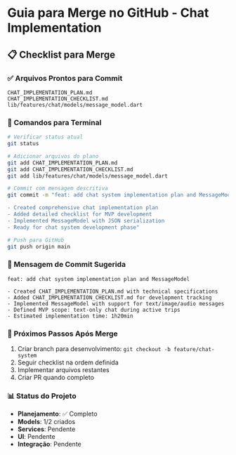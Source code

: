 # Guia para Merge no GitHub - Chat Implementation

## 📋 Checklist para Merge

### ✅ Arquivos Prontos para Commit
```
CHAT_IMPLEMENTATION_PLAN.md
CHAT_IMPLEMENTATION_CHECKLIST.md
lib/features/chat/models/message_model.dart
```

### 🔄 Comandos para Terminal

```bash
# Verificar status atual
git status

# Adicionar arquivos do plano
git add CHAT_IMPLEMENTATION_PLAN.md
git add CHAT_IMPLEMENTATION_CHECKLIST.md
git add lib/features/chat/models/message_model.dart

# Commit com mensagem descritiva
git commit -m "feat: add chat system implementation plan and MessageModel

- Created comprehensive chat implementation plan
- Added detailed checklist for MVP development
- Implemented MessageModel with JSON serialization
- Ready for chat system development phase"

# Push para GitHub
git push origin main
```

### 📝 Mensagem de Commit Sugerida
```
feat: add chat system implementation plan and MessageModel

- Created CHAT_IMPLEMENTATION_PLAN.md with technical specifications
- Added CHAT_IMPLEMENTATION_CHECKLIST.md for development tracking
- Implemented MessageModel with support for text/image/audio messages
- Defined MVP scope: text-only chat during active trips
- Estimated implementation time: 1h20min
```

### 🚀 Próximos Passos Após Merge
1. Criar branch para desenvolvimento: `git checkout -b feature/chat-system`
2. Seguir checklist na ordem definida
3. Implementar arquivos restantes
4. Criar PR quando completo

### 📊 Status do Projeto
- **Planejamento**: ✅ Completo
- **Models**: 1/2 criados
- **Services**: Pendente
- **UI**: Pendente
- **Integração**: Pendente